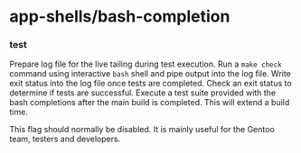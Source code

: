 # app-shells/bash-completion

### test
Prepare log file for the live tailing during test execution. Run a `make check` command using interactive `bash` shell and pipe output into the log file. Write exit status into the log file once tests are completed. Check an exit status to determine if tests are successful. Execute a test suite provided with the bash completions after the main build is completed. This will extend a build time.

This flag should normally be disabled. It is mainly useful for the Gentoo team, testers and developers.
